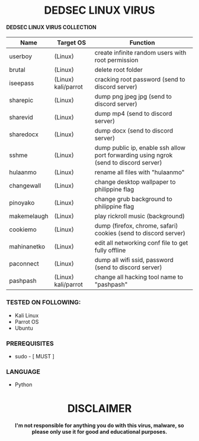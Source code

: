 <h1 align='center'>DEDSEC LINUX VIRUS</h1>

#### DEDSEC LINUX VIRUS COLLECTION

|      Name                        |      Target OS     |      Function      |
|------------------------------|--------------------|--------------------|
| userboy            |   (Linux)          | create infinite random users with root permission |
| brutal             | (Linux)                | delete root folder |
| iseepass             | (Linux) kali/parrot                | cracking root password (send to discord server) |
| sharepic             | (Linux)                | dump png jpeg jpg (send to discord server) |
| sharevid             | (Linux)                | dump mp4 (send to discord server) |
| sharedocx             | (Linux)                | dump docx (send to discord server) |
| sshme             | (Linux)                | dump public ip, enable ssh allow port forwarding using ngrok (send to discord server) |
| hulaanmo             | (Linux)                | rename all files with "hulaanmo" |
| changewall             | (Linux)                | change desktop wallpaper to philippine flag |
| pinoyako             | (Linux)                | change grub background to philippine flag  |
| makemelaugh             | (Linux)                | play rickroll music (background) |
| cookiemo             | (Linux)                | dump (firefox, chrome, safari) cookies (send to discord server) | 
| mahinanetko             | (Linux)                | edit all networking conf file to get fully offline |
| paconnect             | (Linux)                | dump all wifi ssid, password (send to discord server) |
| pashpash             | (Linux) kali/parrot               | change all hacking tool name to "pashpash" |


### TESTED ON FOLLOWING:
* Kali Linux
* Parrot OS
* Ubuntu

### PREREQUISITES
* sudo - [ MUST ]

### LANGUAGE 
* Python

<h1 align="center"> DISCLAIMER </h1>

<h4 align="center">I'm not responsible for anything you do with this virus, malware, so please only use it for good and educational purposes. </h4>
